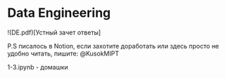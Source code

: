 # Data Engineering

!(DE.pdf)[Устный зачет ответы]

P.S писалось в Notion, если захотите доработать или здесь просто не удобно читать, пишите: @KusokMIPT

1-3.ipynb - домашки